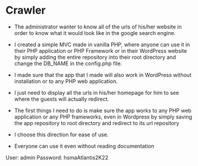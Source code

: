 # Crawler

* The administrator wanter to know all of the urls of his/her website in order to know what it would look like in the google search engine.
* I created a simple MVC made in vanilla PHP, where anyone can use it in their PHP application or PHP Framework or in their WordPress website by simply adding the entire repository into their root directory and change the DB_NAME in the config.php file.
* I made sure that the app that I made will also work in WordPress without installation or to any PHP web application.
* I just need to display all the urls in his/her homepage for him to see where the guests will actually redirect.



* The first things I need to do is make sure the app works to any PHP web application or any PHP frameworks, even in Wordpress by simply saving the app repository to root directory and redirect to its url repository
* I choose this direction for ease of use.
* Everyone can use it even without reading documentation

User: admin
Password: hsmaAtlantis2K22
